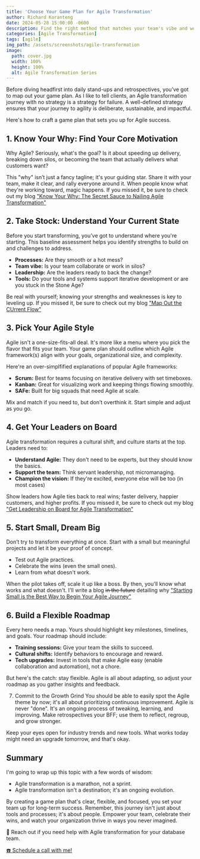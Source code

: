 ```yaml
---
title: 'Choose Your Game Plan for Agile Transformation'
author: Richard Koranteng
date: 2024-05-28 15:00:00 -0600
description: Find the right method that matches your team's vibe and work style.
categories: [Agile Transformation]
tags: [agile]
img_path: /assets/screenshots/agile-transformation
image:
  path: cover.jpg
  width: 100%
  height: 100%
  alt: Agile Transformation Series
---
```


Before diving headfirst into daily stand-ups and retrospectives, you’ve got to map out your game plan. As I like to tell clients, an Agile transformation journey with no strategy is a strategy for failure. A well-defined strategy ensures that your journey to agility is deliberate, sustainable, and impactful.

Here's how to craft a game plan that sets you up for Agile success.

## 1. Know Your Why: Find Your Core Motivation
Why Agile? Seriously, what's the goal? Is it about speeding up delivery, breaking down silos, or becoming the team that actually delivers what customers want?

This "why" isn’t just a fancy tagline; it's your guiding star. Share it with your team, make it clear, and rally everyone around it. When people know what they're working toward, magic happens. If you missed it, be sure to check out my blog <a href="https://rkkoranteng.com/posts/know-your-why/" target="blank">"Know Your Why: The Secret Sauce to Nailing Agile Transformation"</a>
 
## 2. Take Stock: Understand Your Current State
Before you start transforming, you’ve got to understand where you're starting. This baseline assessment helps you identify strengths to build on and challenges to address.

* **Processes:** Are they smooth or a hot mess?
* **Team vibe:** Is your team collaborate or work in silos?
* **Leadership:** Are the leaders ready to back the change?
* **Tools:** Do your tools and systems support iterative development or are you stuck in the Stone Age?

Be real with yourself; knowing your strengths and weaknesses is key to leveling up. If you missed it, be sure to check out my blog <a href="https://rkkoranteng.com/posts/map-flow/" target="blank">"Map Out the CUrrent Flow"</a>

## 3. Pick Your Agile Style
Agile isn't a one-size-fits-all deal. It's more like a menu where you pick the flavor that fits your team. Your game plan should outline which Agile framework(s) align with your goals, organizational size, and complexity.

Here're an over-simplfified explanations of popular Agile frameworks:

* **Scrum:** Best for teams focusing on iterative delivery with set timeboxes.
* **Kanban:** Great for visualizing work and keeping things flowing smoothly.
* **SAFe:** Built for big squads that need Agile at scale.

Mix and match if you need to, but don’t overthink it. Start simple and adjust as you go.

## 4. Get Your Leaders on Board

Agile transformation requires a cultural shift, and culture starts at the top. Leaders need to:

* **Understand Agile:** They don't need to be experts, but they should know the basics.
* **Support the team:** Think servant leadership, not micromanaging.
* **Champion the vision:** If they're excited, everyone else will be too (in most cases) 

Show leaders how Agile ties back to real wins; faster delivery, happier customers, and higher profits. If you missed it, be sure to check out my blog <a href="https://rkkoranteng.com/posts/leadership-support/" target="blank">"Get Leadership on Board for Agile Transformation"</a>

## 5. Start Small, Dream Big
Don’t try to transform everything at once. Start with a small but meaningful projects and let it be your proof of concept.

* Test out Agile practices.
* Celebrate the wins (even the small ones).
* Learn from what doesn't work.

When the pilot takes off, scale it up like a boss. By then, you'll know what works and what doesn't. I'll write a blog ~~in the future~~ detailing why <a href="https://rkkoranteng.com/posts/start-small/" target="blank">"Starting Small is the Best Way to Begin Your Agile Journey"</a>

## 6. Build a Flexible Roadmap
Every hero needs a map. Yours should highlight key milestones, timelines, and goals. Your roadmap should include:

* **Training sessions:** Give your team the skills to succeed.
* **Cultural shifts:** Identify behaviors to encourage and reward.
* **Tech upgrades:** Invest in tools that make Agile easy (enable collaboration and automation), not a chore.

But here's the catch: stay flexible. Agile is all about adapting, so adjust your roadmap as you gather insights and feedback.

7. Commit to the Growth Grind
You should be able to easily spot the Agile theme by now; it's all about prioritizing continuous improvement. Agile is never "done". It's an ongoing process of tweaking, learning, and improving. Make retrospectives your BFF; use them to reflect, regroup, and grow stronger.

Keep your eyes open for industry trends and new tools. What works today might need an upgrade tomorrow, and that's okay.

## Summary
I'm going to wrap up this topic with a few words of wisdom:

* Agile transformation is a marathon, not a sprint. 
* Agile transformation isn't a destination; it's an ongoing evolution.

By creating a game plan that's clear, flexible, and focused, you set your team up for long-term success. Remember, this journey isn't just about tools and processes; it's about people. Empower your team, celebrate their wins, and watch your organization thrive in ways you never imagined.

🚀 Reach out if you need help with Agile transformation for your database team.

 [☎️ Schedule a call with me!](https://calendly.com/rkkoranteng/free-consultation)